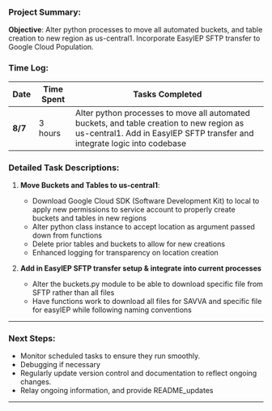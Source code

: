 ### Project Summary:
**Objective**: Alter python processes to move all automated buckets, and table creation to new region as us-central1. 
Incorporate EasyIEP SFTP transfer to Google Cloud Population.




### Time Log:

| **Date** | **Time Spent** | **Tasks Completed** |
|----------|----------------|---------------------|
| **8/7**  | 3 hours    | Alter python processes to move all automated buckets, and table creation to new region as us-central1. Add in EasyIEP SFTP transfer and integrate logic into codebase |


### Detailed Task Descriptions:

1. **Move Buckets and Tables to us-central1**:
   - Download Google Cloud SDK (Software Development Kit) to local to apply new permissions to service account to properly create buckets and tables in new regions
   - Alter python class instance to accept location as argument passed down from functions
   - Delete prior tables and buckets to allow for new creations
   - Enhanced logging for transparency on location creation 

2. **Add in EasyIEP SFTP transfer setup & integrate into current processes**
   - Alter the buckets.py module to be able to download specific file from SFTP rather than all files
   - Have functions work to download all files for SAVVA and specific file for easyIEP while following naming conventions
---

### Next Steps:
- Monitor scheduled tasks to ensure they run smoothly.
- Debugging if necessary
- Regularly update version control and documentation to reflect ongoing changes.
- Relay ongoing information, and provide README_updates
---

